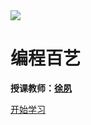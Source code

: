 





<img src="https://www.ncut.edu.cn/images/logo-dh.png"  />

# 编程百艺

**授课教师：[徐夙](https://hughxusu.github.io/lesson-index/#/c-teacher)** 

[开始学习](README)

